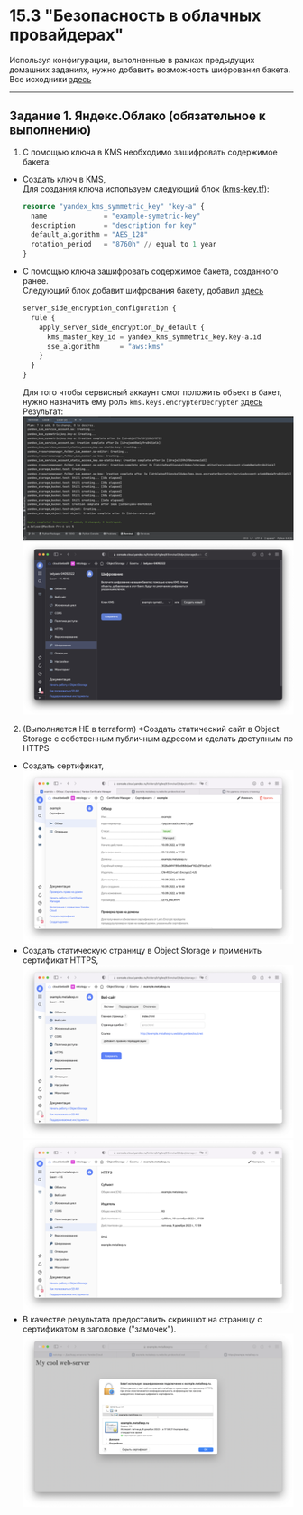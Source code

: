 # 15.3 "Безопасность в облачных провайдерах"  

Используя конфигурации, выполненные в рамках предыдущих домашних заданиях, нужно добавить возможность шифрования бакета.  
Все исходники [здесь](src)

---
## Задание 1. Яндекс.Облако (обязательное к выполнению)
1. С помощью ключа в KMS необходимо зашифровать содержимое бакета:
- Создать ключ в KMS,  
  Для создания ключа используем следующий блок ([kms-key.tf](src/kms-key.tf)):
  ```terraform
  resource "yandex_kms_symmetric_key" "key-a" {
    name              = "example-symetric-key"
    description       = "description for key"
    default_algorithm = "AES_128"
    rotation_period   = "8760h" // equal to 1 year
  }
  ```
- С помощью ключа зашифровать содержимое бакета, созданного ранее.  
  Следующий блок добавит шифрования бакету, добавил [здесь](src/storage.tf#L32)  
  ```terraform
  server_side_encryption_configuration {
    rule {
      apply_server_side_encryption_by_default {
        kms_master_key_id = yandex_kms_symmetric_key.key-a.id
        sse_algorithm     = "aws:kms"
      }
    }
  }
  ```
  Для того чтобы сервисный аккаунт смог положить объект в бакет, нужно назначить ему роль `kms.keys.encrypterDecrypter` [здесь](src/storage.tf#L14)  
  Результат:  
  ![](img/tf-apply.png)  
  ![](img/encryption.png)

2. (Выполняется НЕ в terraform) *Создать статический сайт в Object Storage c собственным публичным адресом и сделать доступным по HTTPS
- Создать сертификат,  
  ![](img/cert.png)
- Создать статическую страницу в Object Storage и применить сертификат HTTPS,  
  ![](img/static-site.png)
  ![](img/cert-backet.png)
- В качестве результата предоставить скриншот на страницу с сертификатом в заголовке ("замочек").
  ![](img/cert-web.png)